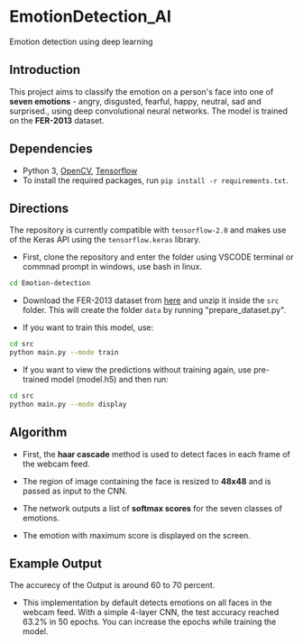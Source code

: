# EmotionDetection_AI

Emotion detection using deep learning

## Introduction

This project aims to classify the emotion on a person's face into one of **seven emotions** - angry, disgusted, fearful, happy, neutral, sad and surprised., using deep convolutional neural networks. 
The model is trained on the **FER-2013** dataset. 

## Dependencies

- Python 3, [OpenCV](https://opencv.org/), [Tensorflow](https://www.tensorflow.org/)
- To install the required packages, run `pip install -r requirements.txt`.

## Directions

The repository is currently compatible with `tensorflow-2.0` and makes use of the Keras API using the `tensorflow.keras` library.

- First, clone the repository and enter the folder using VSCODE terminal or commnad prompt in windows, use bash in linux.

```bash
cd Emotion-detection
```

- Download the FER-2013 dataset from [here](https://www.kaggle.com/deadskull7/fer2013) and unzip it inside the `src` folder. This will create the folder `data` by running "prepare_dataset.py".

- If you want to train this model, use:

```bash
cd src
python main.py --mode train
```

- If you want to view the predictions without training again, use pre-trained model (model.h5) and then run:

```bash
cd src
python main.py --mode display
```


## Algorithm

- First, the **haar cascade** method is used to detect faces in each frame of the webcam feed.

- The region of image containing the face is resized to **48x48** and is passed as input to the CNN.

- The network outputs a list of **softmax scores** for the seven classes of emotions.

- The emotion with maximum score is displayed on the screen.

## Example Output

The accurecy of the Output is around 60 to 70 percent.

- This implementation by default detects emotions on all faces in the webcam feed. With a simple 4-layer CNN, the test accuracy reached 63.2% in 50 epochs. You can increase the epochs while training the model.
